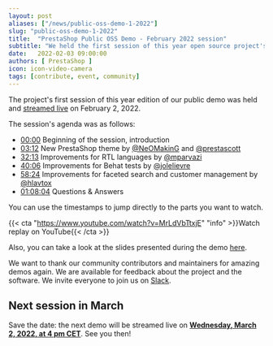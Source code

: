 ```yaml
---
layout: post
aliases: ["/news/public-oss-demo-1-2022"]
slug: "public-oss-demo-1-2022"
title:  "PrestaShop Public OSS Demo - February 2022 session"
subtitle: "We held the first session of this year open source project's public demo"
date:   2022-02-03 09:00:00
authors: [ PrestaShop ]
icon: icon-video-camera
tags: [contribute, event, community]
---
```


The project's first session of this year edition of our public demo was held and [streamed live](https://www.youtube.com/watch?v=MrLdVbTtxjE) on February 2, 2022.

The session's agenda was as follows:

- [00:00](https://www.youtube.com/watch?v=MrLdVbTtxjE) Beginning of the session, introduction
- [03:12](https://youtu.be/MrLdVbTtxjE?t=192) New PrestaShop theme by [@NeOMakinG](https://github.com/NeOMakinG) and [@prestascott](https://github.com/prestascott)
- [32:13](https://youtu.be/MrLdVbTtxjE?t=1933) Improvements for RTL languages by [@mparvazi](https://github.com/mparvazi)
- [40:06](https://youtu.be/MrLdVbTtxjE?t=2406) Improvements for Behat tests by [@jolelievre](https://github.com/jolelievre)
- [58:24](https://youtu.be/MrLdVbTtxjE?t=3504) Improvements for faceted search and customer management by [@hlavtox](https://github.com/hlavtox)
- [01:08:04](https://youtu.be/MrLdVbTtxjE?t=4084) Questions & Answers


You can use the timestamps to jump directly to the parts you want to watch.

{{< cta "https://www.youtube.com/watch?v=MrLdVbTtxjE" "info" >}}Watch replay on YouTube{{< /cta >}}

Also, you can take a look at the slides presented during the demo [here](https://docs.google.com/presentation/d/1DWozNK048VKegQmQWDyPKexiCW4fLcOAqokBKpdavCU/edit?usp=sharing).

We want to thank our community contributors and maintainers for amazing demos again. We are available for feedback about the project and the software. We invite everyone to join us on [Slack](https://www.prestashop-project.org/slack/).

## Next session in March

Save the date: the next demo will be streamed live on [**Wednesday, March 2, 2022, at 4 pm CET**](https://www.youtube.com/watch?v=va5zbBNjIag). See you then!
